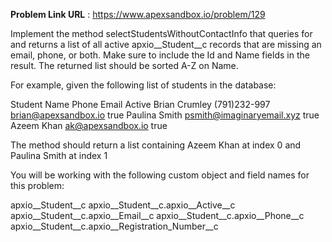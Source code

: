 **Problem Link URL** : https://www.apexsandbox.io/problem/129

Implement the method selectStudentsWithoutContactInfo that queries for and returns a list of all active apxio__Student__c records that are missing an email, phone, or both. Make sure to include the Id and Name fields in the result. The returned list should be sorted A-Z on Name.

For example, given the following list of students in the database:


Student Name
Phone
Email
Active
Brian Crumley
(791)232-997
brian@apexsandbox.io
true
Paulina Smith
psmith@imaginaryemail.xyz
true
Azeem Khan
ak@apexsandbox.io
true

The method should return a list containing Azeem Khan at index 0 and Paulina Smith at index 1

You will be working with the following custom object and field names for this problem:

apxio__Student__c
apxio__Student__c.apxio__Active__c
apxio__Student__c.apxio__Email__c
apxio__Student__c.apxio__Phone__c
apxio__Student__c.apxio__Registration_Number__c